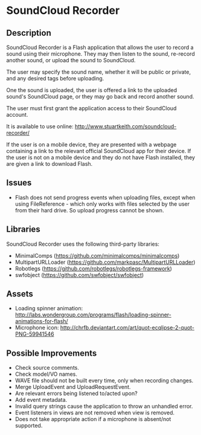 SoundCloud Recorder
===================

Description
-----------

SoundCloud Recorder is a Flash application that allows the user to record a
sound using their microphone. They may then listen to the sound, re-record
another sound, or upload the sound to SoundCloud.

The user may specify the sound name, whether it will be public or private,
and any desired tags before uploading.

One the sound is uploaded, the user is offered a link to the uploaded sound's
SoundCloud page, or they may go back and record another sound.

The user must first grant the application access to their SoundCloud account.

It is available to use online: http://www.stuartkeith.com/soundcloud-recorder/

If the user is on a mobile device, they are presented with a webpage containing
a link to the relevant official SoundCloud app for their device. If the user is
not on a mobile device and they do not have Flash installed, they are given
a link to download Flash.


Issues
------

- Flash does not send progress events when uploading files, except when using
  FileReference - which only works with files selected by the user from their
  hard drive. So upload progress cannot be shown.


Libraries
---------

SoundCloud Recorder uses the following third-party libraries:

- MinimalComps (https://github.com/minimalcomps/minimalcomps)
- MultipartURLLoader (https://github.com/markpasc/MultipartURLLoader)
- Robotlegs (https://github.com/robotlegs/robotlegs-framework)
- swfobject (https://github.com/swfobject/swfobject)


Assets
------

- Loading spinner animation: http://labs.wondergroup.com/programs/flash/loading-spinner-animations-for-flash/
- Microphone icon: http://chrfb.deviantart.com/art/quot-ecqlipse-2-quot-PNG-59941546


Possible Improvements
---------------------

- Check source comments.
- Check model/VO names.
- WAVE file should not be built every time, only when recording changes.
- Merge UploadEvent and UploadRequestEvent.
- Are relevant errors being listened to/acted upon?
- Add event metadata.
- Invalid query strings cause the application to throw an unhandled error.
- Event listeners in views are not removed when view is removed.
- Does not take appropriate action if a microphone is absent/not supported.
